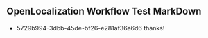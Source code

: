 ## OpenLocalization Workflow Test MarkDown
* 5729b994-3dbb-45de-bf26-e281af36a6d6 
thanks!<!--HONumber=Mar16_HO4-->
